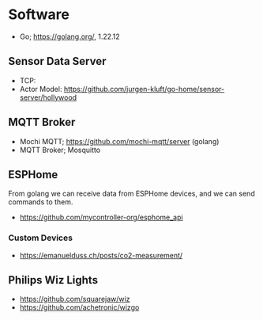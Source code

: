 # Software

- Go; https://golang.org/, 1.22.12

## Sensor Data Server

- TCP: 
- Actor Model: https://github.com/jurgen-kluft/go-home/sensor-server/hollywood

## MQTT Broker

- Mochi MQTT; https://github.com/mochi-mqtt/server (golang)
- MQTT Broker; Mosquitto

## ESPHome

From golang we can receive data from ESPHome devices, and we can send commands to them.

- https://github.com/mycontroller-org/esphome_api

### Custom Devices

- https://emanuelduss.ch/posts/co2-measurement/    

## Philips Wiz Lights

- https://github.com/squarejaw/wiz
- https://github.com/achetronic/wizgo

